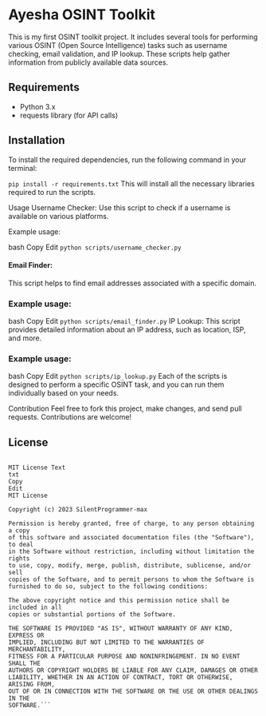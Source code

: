 # Ayesha OSINT Toolkit

This is my first OSINT toolkit project. It includes several tools for performing various OSINT (Open Source Intelligence) tasks such as username checking, email validation, and IP lookup. These scripts help gather information from publicly available data sources.

## Requirements

- Python 3.x
- requests library (for API calls)

## Installation

To install the required dependencies, run the following command in your terminal:


```pip install -r requirements.txt```
This will install all the necessary libraries required to run the scripts.

Usage
Username Checker:
Use this script to check if a username is available on various platforms.

Example usage:

bash
Copy
Edit
```python scripts/username_checker.py```
#### Email Finder:
This script helps to find email addresses associated with a specific domain.

### Example usage:

bash
Copy
Edit
```python scripts/email_finder.py```
IP Lookup:
This script provides detailed information about an IP address, such as location, ISP, and more.

### Example usage:

bash
Copy
Edit
```python scripts/ip_lookup.py```
Each of the scripts is designed to perform a specific OSINT task, and you can run them individually based on your needs.

Contribution
Feel free to fork this project, make changes, and send pull requests. Contributions are welcome!

## License

```This project is licensed under the MIT License.

MIT License Text
txt
Copy
Edit
MIT License

Copyright (c) 2023 SilentProgrammer-max

Permission is hereby granted, free of charge, to any person obtaining a copy
of this software and associated documentation files (the "Software"), to deal
in the Software without restriction, including without limitation the rights
to use, copy, modify, merge, publish, distribute, sublicense, and/or sell
copies of the Software, and to permit persons to whom the Software is
furnished to do so, subject to the following conditions:

The above copyright notice and this permission notice shall be included in all
copies or substantial portions of the Software.

THE SOFTWARE IS PROVIDED "AS IS", WITHOUT WARRANTY OF ANY KIND, EXPRESS OR
IMPLIED, INCLUDING BUT NOT LIMITED TO THE WARRANTIES OF MERCHANTABILITY,
FITNESS FOR A PARTICULAR PURPOSE AND NONINFRINGEMENT. IN NO EVENT SHALL THE
AUTHORS OR COPYRIGHT HOLDERS BE LIABLE FOR ANY CLAIM, DAMAGES OR OTHER
LIABILITY, WHETHER IN AN ACTION OF CONTRACT, TORT OR OTHERWISE, ARISING FROM,
OUT OF OR IN CONNECTION WITH THE SOFTWARE OR THE USE OR OTHER DEALINGS IN THE
SOFTWARE.```
